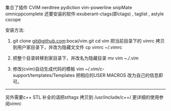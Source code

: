 集合了插件 CVIM nerdtree pydiction  vim-powerline snipMate  omnicppcomplete
还要安装的软件:exuberant-ctags(即ctags) , taglist , astyle cscope

安装方法:

1) git clone git@github.com:bocai/vim.git 
 cd vim
把当前目录下的 vimrc 拷贝到用户家目录下，并改为隐藏文文件
cp vimrc ~/.vimrc

2) 把整个目录转移到家目录下，并改名为隐藏目录
mv vim ~./.vim

3) 修改(cvim)自动生成代码的模板
vim ~/.vim/c-support/templates/Templates
把相应的USER MACROS 改为自己的信息即可。

--------------------------------------------------
另外需要c++ STL 补全的请把stltags 拷贝到 /usr/include/c++/
更详细的使用参阅vimrc
